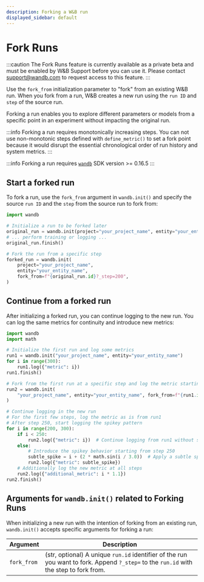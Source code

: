 ```yaml
---
description: Forking a W&B run
displayed_sidebar: default
---
```


# Fork Runs
:::caution
The Fork Runs feature is currently available as a private beta and must be enabled by W&B Support before you can use it. Please contact support@wandb.com to request access to this feature.
:::

Use the `fork_from` initialization parameter to "fork" from an existing W&B run. When you fork from a run, W&B creates a new run using the `run ID` and `step` of the source run.

Forking a run enables you to explore different parameters or models from a specific point in an experiment without impacting the original run.

:::info
Forking a run requires monotonically increasing steps. You can not use non-monotonic steps defined with `define_metric()` to set a fork point because it would disrupt the essential chronological order of run history and system metrics.
:::

:::info
Forking a run requires [`wandb`](https://pypi.org/project/wandb/) SDK version >= 0.16.5
:::

## Start a forked run

To fork a run, use the `fork_from` argument in `wandb.init()` and specify the source `run ID` and the `step` from the source run to fork from:

```python
import wandb

# Initialize a run to be forked later
original_run = wandb.init(project="your_project_name", entity="your_entity_name")
# ... perform training or logging ...
original_run.finish()

# Fork the run from a specific step
forked_run = wandb.init(
    project="your_project_name",
    entity="your_entity_name",
    fork_from=f"{original_run.id}?_step=200",
)
```


## Continue from a forked run
After initializing a forked run, you can continue logging to the new run. You can log the same metrics for continuity and introduce new metrics:

```python
import wandb
import math

# Initialize the first run and log some metrics
run1 = wandb.init("your_project_name", entity="your_entity_name")
for i in range(300):
    run1.log({"metric": i})
run1.finish()

# Fork from the first run at a specific step and log the metric starting from step 200
run2 = wandb.init(
    "your_project_name", entity="your_entity_name", fork_from=f"{run1.id}?_step=200"
)

# Continue logging in the new run
# For the first few steps, log the metric as is from run1
# After step 250, start logging the spikey pattern
for i in range(200, 300):
    if i < 250:
        run2.log({"metric": i})  # Continue logging from run1 without spikes
    else:
        # Introduce the spikey behavior starting from step 250
        subtle_spike = i + (2 * math.sin(i / 3.0))  # Apply a subtle spikey pattern
        run2.log({"metric": subtle_spike})
    # Additionally log the new metric at all steps
    run2.log({"additional_metric": i * 1.1})
run2.finish()
```

## Arguments for `wandb.init()` related to Forking Runs

When initializing a new run with the intention of forking from an existing run, `wandb.init()` accepts specific arguments for forking a run:

| Argument     | Description |
|--------------|-------------|
| `fork_from`  | (str, optional) A unique `run.id` identifier of the run you want to fork. Append `?_step=` to the `run.id` with the step to fork from. |


